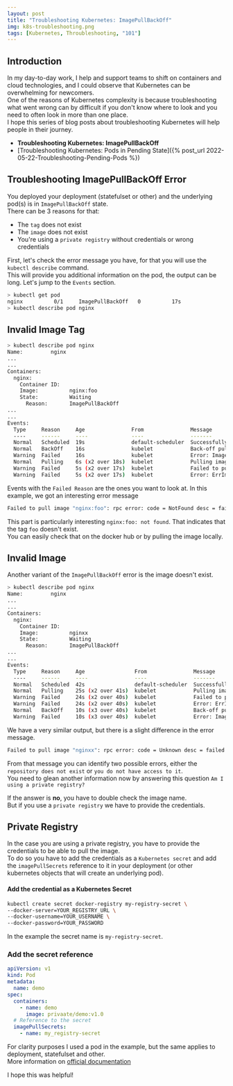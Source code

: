 ```yaml
---
layout: post
title: "Troubleshooting Kubernetes: ImagePullBackOff"
img: k8s-troubleshooting.png
tags: [Kubernetes, Throubleshooting, "101"]
---
```


## __Introduction__

In my day-to-day work, I help and support teams to shift on containers and cloud technologies, and I could observe that Kubernetes can be overwhelming for newcomers.  
One of the reasons of Kubernetes complexity is because troubleshooting what went wrong can by difficult if you don't know where to look and you need to often look in more than one place.  
I hope this series of blog posts about troubleshooting Kubernetes will help people in their journey.

- __Troubleshooting Kubernetes: ImagePullBackOff__
- [Troubleshooting Kubernetes: Pods in Pending State]({% post_url 2022-05-22-Troubleshooting-Pending-Pods %})

## __Troubleshooting ImagePullBackOff Error__

You deployed your deployment (statefulset or other) and the underlying pod(s) is in `ImagePullBackOff` state.  
There can be 3 reasons for that:
- The `tag` does not exist
- The `image` does not exist
- You're using a `private registry` without credentials or wrong credentials

First, let's check the error message you have, for that you will use the `kubectl describe` command.  
This will provide you additional information on the pod, the output can be long. Let's jump to the `Events` section.

```sh
> kubectl get pod
nginx          0/1     ImagePullBackOff   0          17s
> kubectl describe pod nginx
```

## __Invalid Image Tag__

```sh
> kubectl describe pod nginx
Name:         nginx
...
...
Containers:
  nginx:
    Container ID:
    Image:          nginx:foo
    State:          Waiting
      Reason:       ImagePullBackOff
...
...
Events:
  Type     Reason     Age               From               Message
  ----     ------     ----              ----               -------
  Normal   Scheduled  19s               default-scheduler  Successfully assigned dev/nginx to worker-node01
  Normal   BackOff    16s               kubelet            Back-off pulling image "nginx:foo"
  Warning  Failed     16s               kubelet            Error: ImagePullBackOff
  Normal   Pulling    6s (x2 over 18s)  kubelet            Pulling image "nginx:foo"
  Warning  Failed     5s (x2 over 17s)  kubelet            Failed to pull image "nginx:foo": rpc error: code = NotFound desc = failed to pull and unpack image "docker.io/library/nginx:foo": failed to resolve reference "docker.io/library/nginx:foo": docker.io/library/nginx:foo: not found
  Warning  Failed     5s (x2 over 17s)  kubelet            Error: ErrImagePull
```

Events with the `Failed Reason` are the ones you want to look at.
In this example, we got an interesting error message
```sh
Failed to pull image "nginx:foo": rpc error: code = NotFound desc = failed to pull and unpack image "docker.io/library/nginx:foo": failed to resolve reference "docker.io/library/nginx:foo": docker.io/library/nginx:foo: not found
```
This part is particularly interesting `nginx:foo: not found`. That indicates that the tag `foo` doesn't exist.  
You can easily check that on the docker hub or by pulling the image locally.

## __Invalid Image__

Another variant of the `ImagePullBackOff` error is the image doesn't exist.
```sh
> kubectl describe pod nginx
Name:         nginx
...
...
Containers:
  nginx:
    Container ID:
    Image:          nginxx
    State:          Waiting
      Reason:       ImagePullBackOff
...
...
Events:
  Type     Reason     Age                From               Message
  ----     ------     ----               ----               -------
  Normal   Scheduled  42s                default-scheduler  Successfully assigned dev/nginx to worker-node01
  Normal   Pulling    25s (x2 over 41s)  kubelet            Pulling image "nginxx"
  Warning  Failed     24s (x2 over 40s)  kubelet            Failed to pull image "nginxx": rpc error: code = Unknown desc = failed to pull and unpack image "docker.io/library/nginxx:latest": failed to resolve reference "docker.io/library/nginxx:latest": pull access denied, repository does not exist or may require authorization: server message: insufficient_scope: authorization failed
  Warning  Failed     24s (x2 over 40s)  kubelet            Error: ErrImagePull
  Normal   BackOff    10s (x3 over 40s)  kubelet            Back-off pulling image "nginxx"
  Warning  Failed     10s (x3 over 40s)  kubelet            Error: ImagePullBackOff
```
We have a very similar output, but there is a slight difference in the error message.
```sh
Failed to pull image "nginxx": rpc error: code = Unknown desc = failed to pull and unpack image "docker.io/library/nginxx:latest": failed to resolve reference "docker.io/library/nginxx:latest": pull access denied, repository does not exist or may require authorization: server message: insufficient_scope: authorization failed
```
From that message you can identify two possible errors, either the `repository does not exist` or `you do not have access to it`.  
You need to glean another information now by answering this question `Am I using a private registry?`

If the answer is __no__, you have to double check the image name.  
But if you use a `private registry` we have to provide the credentials.

## __Private Registry__

In the case you are using a private registry, you have to provide the credentials to be able to pull the image.  
To do so you have to add the credentials as a `Kubernetes secret` and add the `imagePullSecrets` reference to it in your deployment (or other kubernetes objects that will create an underlying pod).

#### __Add the credential as a Kubernetes Secret__
```sh
kubectl create secret docker-registry my-registry-secret \
--docker-server=YOUR_REGISTRY_URL \
--docker-username=YOUR_USERNAME \
--docker-password=YOUR_PASSWORD
```
In the example the secret name is `my-registry-secret`.

### __Add the secret reference__

```yaml
apiVersion: v1
kind: Pod
metadata:
  name: demo
spec:
  containers:
    - name: demo
      image: privaate/demo:v1.0
  # Reference to the secret
  imagePullSecrets:
    - name: my_registry-secret
```

For clarity purposes I used a pod in the example, but the same applies to deployment, statefulset and other.  
More information on [official documentation](https://kubernetes.io/docs/concepts/containers/images/#using-a-private-registry)

I hope this was helpful!